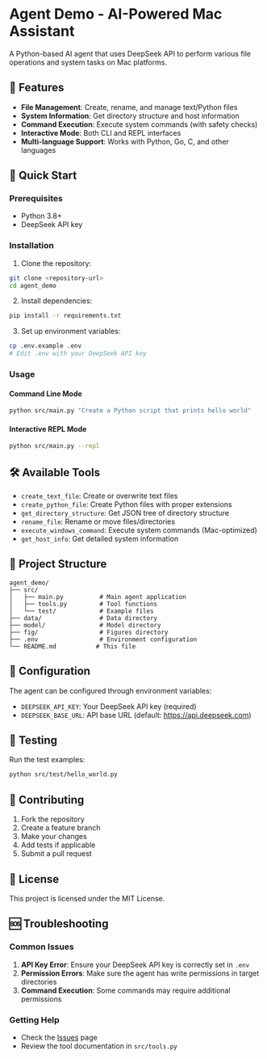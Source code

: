# Agent Demo - AI-Powered Mac Assistant

A Python-based AI agent that uses DeepSeek API to perform various file operations and system tasks on Mac platforms.

## 🎯 Features

- **File Management**: Create, rename, and manage text/Python files
- **System Information**: Get directory structure and host information
- **Command Execution**: Execute system commands (with safety checks)
- **Interactive Mode**: Both CLI and REPL interfaces
- **Multi-language Support**: Works with Python, Go, C, and other languages

## 🚀 Quick Start

### Prerequisites

- Python 3.8+
- DeepSeek API key

### Installation

1. Clone the repository:
```bash
git clone <repository-url>
cd agent_demo
```

2. Install dependencies:
```bash
pip install -r requirements.txt
```

3. Set up environment variables:
```bash
cp .env.example .env
# Edit .env with your DeepSeek API key
```

### Usage

#### Command Line Mode
```bash
python src/main.py "Create a Python script that prints hello world"
```

#### Interactive REPL Mode
```bash
python src/main.py --repl
```

## 🛠️ Available Tools

- `create_text_file`: Create or overwrite text files
- `create_python_file`: Create Python files with proper extensions
- `get_directory_structure`: Get JSON tree of directory structure
- `rename_file`: Rename or move files/directories
- `execute_windows_command`: Execute system commands (Mac-optimized)
- `get_host_info`: Get detailed system information

## 📁 Project Structure

```
agent_demo/
├── src/
│   ├── main.py          # Main agent application
│   ├── tools.py         # Tool functions
│   └── test/            # Example files
├── data/                # Data directory
├── model/               # Model directory
├── fig/                 # Figures directory
├── .env                 # Environment configuration
└── README.md           # This file
```

## 🔧 Configuration

The agent can be configured through environment variables:

- `DEEPSEEK_API_KEY`: Your DeepSeek API key (required)
- `DEEPSEEK_BASE_URL`: API base URL (default: https://api.deepseek.com)

## 🧪 Testing

Run the test examples:
```bash
python src/test/hello_world.py
```

## 🤝 Contributing

1. Fork the repository
2. Create a feature branch
3. Make your changes
4. Add tests if applicable
5. Submit a pull request

## 📄 License

This project is licensed under the MIT License.

## 🆘 Troubleshooting

### Common Issues

1. **API Key Error**: Ensure your DeepSeek API key is correctly set in `.env`
2. **Permission Errors**: Make sure the agent has write permissions in target directories
3. **Command Execution**: Some commands may require additional permissions

### Getting Help

- Check the [Issues](https://github.com/your-repo/issues) page
- Review the tool documentation in `src/tools.py`